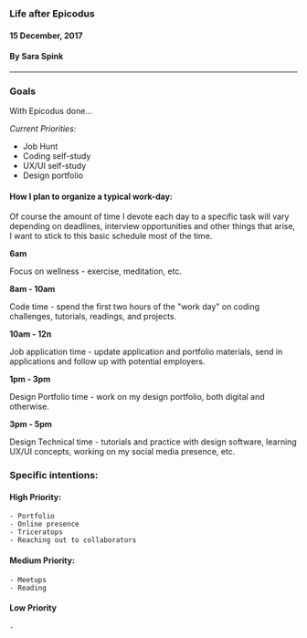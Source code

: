 ### Life after Epicodus
#### 15 December, 2017
#### By Sara Spink
*************

### Goals
With Epicodus done...

_Current Priorities:_
- Job Hunt
- Coding self-study
- UX/UI self-study
- Design portfolio

#### How I plan to organize a typical work-day:

Of course the amount of time I devote each day to a specific task will vary depending on deadlines, interview opportunities and other things that arise, I want to stick to this basic schedule most of the time.

**6am**

Focus on wellness - exercise, meditation, etc.

**8am - 10am**

Code time - spend the first two hours of the "work day" on coding challenges, tutorials, readings, and projects.

**10am - 12n**

Job application time - update application and portfolio materials, send in applications and follow up with potential employers.

**1pm - 3pm**

Design Portfolio time - work on my design portfolio, both digital and otherwise.

**3pm - 5pm**

Design Technical time - tutorials and practice with design software, learning UX/UI concepts, working on my social media presence, etc.

### Specific intentions:
#### High Priority:
    - Portfolio
    - Online presence
    - Triceratops
    - Reaching out to collaborators


#### Medium Priority:
    - Meetups
    - Reading
    

#### Low Priority
    -

